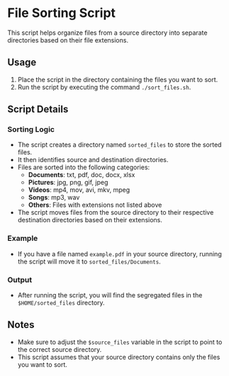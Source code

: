 # File Sorting Script

This script helps organize files from a source directory into separate directories based on their file extensions.

## Usage

1. Place the script in the directory containing the files you want to sort.
2. Run the script by executing the command `./sort_files.sh`.

## Script Details

### Sorting Logic

- The script creates a directory named `sorted_files` to store the sorted files.
- It then identifies source and destination directories.
- Files are sorted into the following categories:
  - **Documents**: txt, pdf, doc, docx, xlsx
  - **Pictures**: jpg, png, gif, jpeg
  - **Videos**: mp4, mov, avi, mkv, mpeg
  - **Songs**: mp3, wav
  - **Others**: Files with extensions not listed above
- The script moves files from the source directory to their respective destination directories based on their extensions.

### Example

- If you have a file named `example.pdf` in your source directory, running the script will move it to `sorted_files/Documents`.

### Output

- After running the script, you will find the segregated files in the `$HOME/sorted_files` directory.

## Notes

- Make sure to adjust the `$source_files` variable in the script to point to the correct source directory.
- This script assumes that your source directory contains only the files you want to sort.
